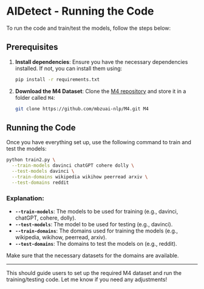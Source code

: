 

# AIDetect - Running the Code

To run the code and train/test the models, follow the steps below:

## Prerequisites

1. **Install dependencies**: Ensure you have the necessary dependencies installed. If not, you can install them using:

   ```bash
   pip install -r requirements.txt
   ```

2. **Download the M4 Dataset**: Clone the [M4 repository](https://github.com/mbzuai-nlp/M4.git) and store it in a folder called `M4`:

   ```bash
   git clone https://github.com/mbzuai-nlp/M4.git M4
   ```

## Running the Code

Once you have everything set up, use the following command to train and test the models:

```bash
python train2.py \
  --train-models davinci chatGPT cohere dolly \
  --test-models davinci \
  --train-domains wikipedia wikihow peerread arxiv \
  --test-domains reddit
```

### Explanation:

* **`--train-models`**: The models to be used for training (e.g., davinci, chatGPT, cohere, dolly).
* **`--test-models`**: The model to be used for testing (e.g., davinci).
* **`--train-domains`**: The domains used for training the models (e.g., wikipedia, wikihow, peerread, arxiv).
* **`--test-domains`**: The domains to test the models on (e.g., reddit).

Make sure that the necessary datasets for the domains are available.

---

This should guide users to set up the required M4 dataset and run the training/testing code. Let me know if you need any adjustments!
